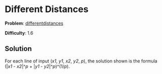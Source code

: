 # Different Distances

**Problem**: [differentdistances](https://open.kattis.com/problems/differentdistances)

**Difficulty**: 1.6

## Solution

For each line of input (*x1*, *y1*, *x2*, *y2*, *p*), the solution shown is the formula (|*x1* - *x2*|^*p* + |*y1* - *y2*|^*p*)^(1/*p*).
